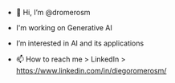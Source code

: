 - 👋 Hi, I’m @dromerosm
- I'm working on Generative AI
- I’m interested in AI and its applications

- 📫 How to reach me > LinkedIn > https://www.linkedin.com/in/diegoromerosm/

<!---
dromerosm/dromerosm is a ✨ special ✨ repository because its `README.md` (this file) appears on your GitHub profile.
You can click the Preview link to take a look at your changes.
--->
